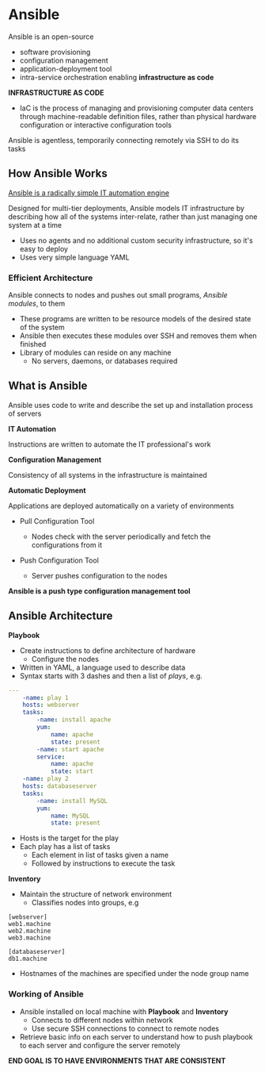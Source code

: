# Ansible

Ansible is an open-source
- software provisioning
- configuration management
- application-deployment tool
- intra-service orchestration
enabling **infrastructure as code**

**INFRASTRUCTURE AS CODE**  
- IaC is the process of managing and provisioning computer data centers through machine-readable definition files, rather than physical hardware configuration or interactive configuration tools

Ansible is agentless, temporarily connecting remotely via SSH to do its tasks

## How Ansible Works

[Ansible is a radically simple IT automation engine](https://www.ansible.com/overview/how-ansible-works)

Designed for multi-tier deployments, Ansible models IT infrastructure by describing how all of the systems inter-relate, rather than just managing one system at a time

- Uses no agents and no additional custom security infrastructure, so it's easy to deploy
- Uses very simple language YAML

### Efficient Architecture

Ansible connects to nodes and pushes out small programs, _Ansible modules_, to them

- These programs are written to be resource models of the desired state of the system
- Ansible then executes these modules over SSH and removes them when finished
- Library of modules can reside on any machine
    - No servers, daemons, or databases required


## What is Ansible

Ansible uses code to write and describe the set up and installation process of servers

**IT Automation**

Instructions are written to automate the IT professional's work

**Configuration Management**

Consistency of all systems in the infrastructure is maintained

**Automatic Deployment**

Applications are deployed automatically on a variety of environments

- Pull Configuration Tool
    - Nodes check with the server periodically and fetch the configurations from it

- Push Configuration Tool
    - Server pushes configuration to the nodes

**Ansible is a push type configuration management tool**

## Ansible Architecture

**Playbook**

- Create instructions to define architecture of hardware
    - Configure the nodes
- Written in YAML, a language used to describe data
- Syntax starts with 3 dashes and then a list of _plays_, e.g.
```YAML
---
    -name: play 1
    hosts: webserver
    tasks:
        -name: install apache
        yum:
            name: apache
            state: present
        -name: start apache
        service:
            name: apache
            state: start
    -name: play 2
    hosts: databaseserver
    tasks:
        -name: install MySQL
        yum:
            name: MySQL
            state: present
```
- Hosts is the target for the play
- Each play has a list of tasks
    - Each element in list of tasks given a name
    - Followed by instructions to execute the task


**Inventory**

- Maintain the structure of network environment
    - Classifies nodes into groups, e.g
```
[webserver]
web1.machine
web2.machine
web3.machine

[databaseserver]
db1.machine
```
- Hostnames of the machines are specified under the node group name


### Working of Ansible

- Ansible installed on local machine with **Playbook** and **Inventory**
    - Connects to different nodes within network
    - Use secure SSH connections to connect to remote nodes
- Retrieve basic info on each server to understand how to push playbook to each server and configure the server remotely

**END GOAL IS TO HAVE ENVIRONMENTS THAT ARE CONSISTENT**

